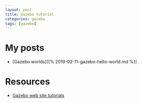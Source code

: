 ```yaml
---
layout: post
title: Gazebo tutorial 
categories: gazebo
tags: [gazebo]
---
```


# My posts
- [Gazebo worlds]({% 2019-02-11-gazebo-hello-world.md %})

# Resources
- [Gazebo web site tutorials](http://gazebosim.org/tutorials)
